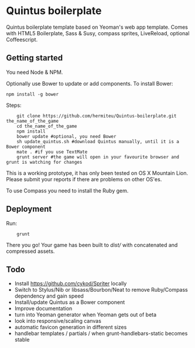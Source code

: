 Quintus boilerplate
===================

Quintus boilerplate template based on Yeoman's web app template. Comes with HTML5 Boilerplate, Sass & Susy, compass sprites, LiveReload, optional Coffeescript.

Getting started
---------------

You need Node & NPM. 

Optionally use Bower to update or add components. To install Bower:

    npm install -g bower

Steps:

		git clone https://github.com/hermiteu/Quintus-boilerplate.git the_name_of_the_game
		cd the_name_of_the_game
		npm install
		bower update #optional, you need Bower
		sh update_quintus.sh #download Quintus manually, until it is a Bower component
		mate . #if you use TextMate
		grunt server #the game will open in your favourite browser and grunt is watching for changes

This is a working prototype, it has only been tested on OS X Mountain Lion. Please submit your reports if there are problems on other OS'es.

To use Compass you need to install the Ruby gem.

Deployment
----------

Run:

		grunt
		
There you go! Your game has been built to *dist/* with concatenated and compressed assets.

Todo
----

* Install https://github.com/cykod/Spriter locally
* Switch to Stylus/Nib or libsass/Bourbon/Neat to remove Ruby/Compass dependency and gain speed
* Install/update Quintus as a Bower component
* Improve documentation
* turn into Yeoman generator when Yeoman gets out of beta
* look into responsive/scaling canvas
* automatic favicon generation in different sizes
* handlebar templates / partials / when grunt-handlebars-static becomes stable
